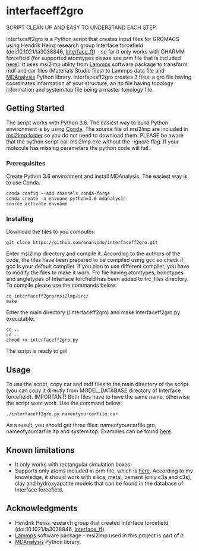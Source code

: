 # interfaceff2gro

SCRIPT CLEAN UP AND EASY TO UNDERSTAND EACH STEP.

interfaceff2gro is a Python script that creates input files for GROMACS using Hendrik Heinz research group Interface forcefield (doi:10.1021/la3038846, [Interface_ff](https://bionanostructures.com/interface-md/)) - so far it only works with CHARMM forcefield (for supported atomtypes please see prm file that is included [here](https://github.com/kolmank/interfaceff2gro/tree/master/forcefield)). It uses msi2lmp utility from [Lammps](https://github.com/lammps/lammps) software package to transform mdf and car files (Materials Studio files) to Lammps data file and [MDAnalysis](https://www.mdanalysis.org/) Python library. interfacesff2gro creates 3 files: a gro file having coordinates information of your structure, an itp file having topology information and system.top file being a master topology file. 

## Getting Started

The script works with Python 3.6. The easiest way to build Python environment is by using [Conda](https://conda.io/docs/). The source file of msi2lmp are included in [msi2lmp folder](https://github.com/kolmank/interfaceff2gro/tree/master/msi2lmp) so you do not need to download them.
PLEASE be aware that the python script call msi2lmp.exe without the -ignore flag. If your molecule has missing parameters the python code will fail.

### Prerequisites

Create Python 3.6 environment and install MDAnalysis. The easiest way is to use Conda.

```
conda config --add channels conda-forge
conda create -n envname python=3.6 mdanalysis
source activate envname
```

### Installing

Download the files to you computer:

```
git clone https://github.com/ananvodo/interfaceff2gro.git

```

Enter msi2lmp directory and compile it. According to the authors of the code, the files have been prepared to be compiled using gcc so check if gcc is your default compiler. If you plan to use different compiler, you have to modify the files to make it work. Frc file having atomtypes, bondtypes and angletypes of Interface forcfield has been added to frc_files directory. To compile please use the commands below:

```
cd interfaceff2gro/msi2lmp/src/
make
```

Enter the main directory (/interfaceff2gro) and make interfaceff2gro.py executable:

```
cd ..
cd ..
chmod +x interfaceff2gro.py
```

The script is ready to go!

## Usage 

To use the script, copy car and mdf files to the main directory of the script (you can copy it directly from MODEL_DATABASE directory of Interface forcefield). IMPORTANT! Both files have to have the same name, otherwise the script wont work. Use the command below:

```
./interfaceff2gro.py nameofyourcarfile.car
```

As a result, you should get three files: nameofyourcarfile.gro, nameofyourcarfile.itp and system.top. Examples can be found [here](https://github.com/kolmank/interfaceff2gro/tree/master/examples).

## Known limitations

* It only works with rectangular simulation boxes.
* Supports only atoms included in prm file, which is [here](https://github.com/kolmank/interfaceff2gro/tree/master/forcefield). According to my knowledge, it should work with silica, metal, cement (only c3a and c3s), clay and hydroxyapatite models that can be found in the database of Interface forcefield.

## Acknowledgments

* Hendrik Heinz research group  that created Interface forcefield (doi:10.1021/la3038846, [Interface_ff](https://bionanostructures.com/interface-md/)).
* [Lammps](https://github.com/lammps/lammps) software package - msi2lmp used in this project is part of it.
* [MDAnalysis](https://www.mdanalysis.org/) Python library.
